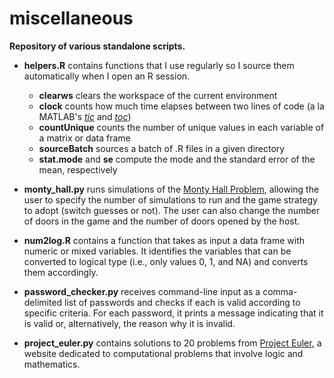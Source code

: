 miscellaneous
==========
**Repository of various standalone scripts.**

- **helpers.R** contains functions that I use regularly so I source them automatically when I open an R session.
  - **clearws** clears the workspace of the current environment
  - **clock** counts how much time elapses between two lines of code (a la MATLAB's [*tic*](http://www.mathworks.com/help/matlab/ref/tic.html) and [*toc*](http://www.mathworks.com/help/matlab/ref/toc.html))
  - **countUnique** counts the number of unique values in each variable of a matrix or data frame
  - **sourceBatch** sources a batch of .R files in a given directory
  - **stat.mode** and **se** compute the mode and the standard error of the mean, respectively

- **monty_hall.py** runs simulations of the [Monty Hall Problem](http://en.wikipedia.org/wiki/Monty_Hall_problem), allowing the user to specify the number of simulations to run and the game strategy to adopt (switch guesses or not). The user can also change the number of doors in the game and the number of doors opened by the host.

- **num2log.R** contains a function that takes as input a data frame with numeric or mixed variables. It identifies the variables that can be converted to logical type (i.e., only values 0, 1, and NA) and converts them accordingly.

- **password_checker.py** receives command-line input as a comma-delimited list of passwords and checks if each is valid according to specific criteria. For each password, it prints a message indicating that it is valid or, alternatively, the reason why it is invalid.

- **project_euler.py** contains solutions to 20 problems from [Project Euler](http://projecteuler.net/), a website dedicated to computational problems that involve logic and mathematics.
